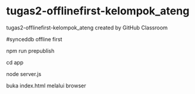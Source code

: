 # tugas2-offlinefirst-kelompok_ateng
tugas2-offlinefirst-kelompok_ateng created by GitHub Classroom

#synceddb offline first

  npm run prepublish

  cd app

  node server.js

  buka index.html melalui browser
